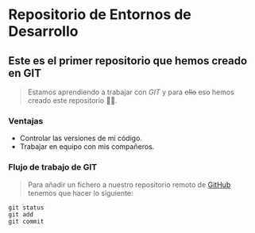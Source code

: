 # Repositorio de Entornos de Desarrollo

## Este es el primer repositorio que hemos creado en GIT
> Estamos aprendiendo a trabajar con _GIT_ y para ~~ello~~ eso hemos creado este repositorio 🐱‍👤.

### Ventajas
- Controlar las versiones de mi código.
- Trabajar en equipo con mis compañeros.

### Flujo de trabajo de GIT
> Para añadir un fichero a nuestro repositorio remoto de [GitHub](https://github.com/) tenemos que hacer lo siguiente:
```
git status
git add
git commit
```

